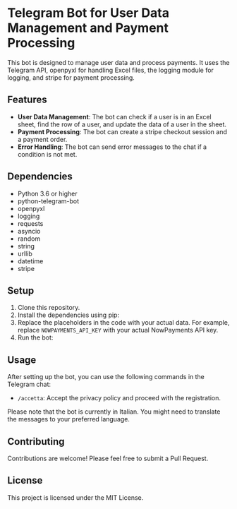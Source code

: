 # Telegram Bot for User Data Management and Payment Processing

This bot is designed to manage user data and process payments. It uses the Telegram API, openpyxl for handling Excel files, the logging module for logging, and stripe for payment processing.

## Features

- **User Data Management**: The bot can check if a user is in an Excel sheet, find the row of a user, and update the data of a user in the sheet.
- **Payment Processing**: The bot can create a stripe checkout session and a payment order.
- **Error Handling**: The bot can send error messages to the chat if a condition is not met.

## Dependencies

- Python 3.6 or higher
- python-telegram-bot
- openpyxl
- logging
- requests
- asyncio
- random
- string
- urllib
- datetime
- stripe

## Setup

1. Clone this repository.
2. Install the dependencies using pip:
3. Replace the placeholders in the code with your actual data. For example, replace `NOWPAYMENTS_API_KEY` with your actual NowPayments API key.
4. Run the bot:


## Usage

After setting up the bot, you can use the following commands in the Telegram chat:

- `/accetta`: Accept the privacy policy and proceed with the registration.

Please note that the bot is currently in Italian. You might need to translate the messages to your preferred language.

## Contributing

Contributions are welcome! Please feel free to submit a Pull Request.

## License

This project is licensed under the MIT License.
